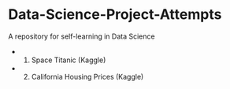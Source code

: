 # Data-Science-Project-Attempts


A repository for self-learning in Data Science 

- 1. Space Titanic (Kaggle)
- 2. California Housing Prices (Kaggle)
